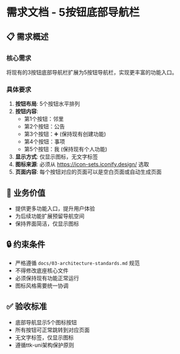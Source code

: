 # 需求文档 - 5按钮底部导航栏

## 📋 需求概述

### 核心需求
将现有的3按钮底部导航栏扩展为5按钮导航栏，实现更丰富的功能入口。

### 具体要求
1. **按钮布局**: 5个按钮水平排列
2. **按钮内容**: 
   - 第1个按钮：邻里
   - 第2个按钮：公告  
   - 第3个按钮：➕ (保持现有创建功能)
   - 第4个按钮：事项
   - 第5个按钮：我 (保持现有个人功能)
3. **显示方式**: 仅显示图标，无文字标签
4. **图标来源**: 必须从 https://icon-sets.iconify.design/ 选取
5. **页面内容**: 每个按钮对应的页面可以是空白页面或自动生成页面

## 🎯 业务价值
- 提供更多功能入口，提升用户体验
- 为后续功能扩展预留导航空间
- 保持界面简洁，仅显示图标

## 🔒 约束条件
- 严格遵循 `docs/03-architecture-standards.md` 规范
- 不得修改底座核心文件
- 必须保持现有功能正常运行
- 图标风格需要统一协调

## ✅ 验收标准
- 底部导航显示5个图标按钮
- 所有按钮可正常跳转到对应页面
- 无文字标签，仅显示图标
- 遵循ttk-uni架构保护原则